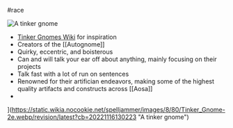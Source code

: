 #race
 
 
 ![A tinker gnome](https://static.wikia.nocookie.net/spelljammer/images/8/80/Tinker_Gnome-2e.webp/revision/latest/scale-to-width-down/260?cb=20221116130223)
- [Tinker Gnomes Wiki](https://spelljammer.fandom.com/wiki/Tinker_gnome) for inspiration
- Creators of the [[Autognome]]
- Quirky, eccentric, and boisterous
- Can and will talk your ear off about anything, mainly focusing on their projects
- Talk fast with a lot of run on sentences
- Renowned for their artifician endeavors, making some of the highest quality artifacts and constructs across [[Aosa]]
- 

](https://static.wikia.nocookie.net/spelljammer/images/8/80/Tinker_Gnome-2e.webp/revision/latest?cb=20221116130223 "A tinker gnome")